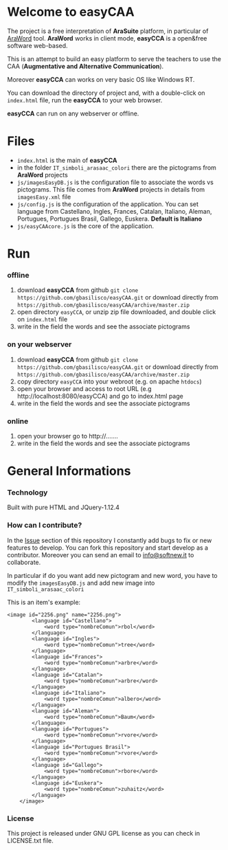 # Welcome to easyCAA

The project is a free interpretation of **AraSuite** platform, in particular of [AraWord](http://sourceforge.net/projects/araword/files/?source=navbar) tool. **AraWord** works in client mode, **easyCCA** is a open&free software web-based. 

This is an attempt to build an easy platform to serve the teachers to use the CAA (**Augmentative and Alternative Communication**).

Moreover **easyCCA** can works on very basic OS like Windows RT. 

You can download the directory of project and, with a double-click on `index.html` file, run the **easyCCA** to your web browser.

**easyCCA** can run on any webserver or offline.

# Files

 - `index.html` is the main of **easyCCA**
 - in the folder `IT_simboli_arasaac_colori` there are the pictograms from **AraWord** projects
 - `js/imagesEasyDB.js` is the configuration file to associate the words vs pictograms. This file comes from **AraWord** projects in details from `imagesEasy.xml` file
 - `js/config.js` is the configuration of the application. You can set language from Castellano, Ingles, Frances, Catalan, Italiano, Aleman, Portugues, Portugues Brasil, Gallego, Euskera. **Default is Italiano**
 - `js/easyCAAcore.js` is the core of the application.

# Run

### offline

 1. download **easyCCA** from github
     `git clone https://github.com/gbasilisco/easyCAA.git` or download  directly from `https://github.com/gbasilisco/easyCAA/archive/master.zip`
 2. open directory `easyCCA`, or unzip zip file downloaded, and double click on `index.html` file 
 3. write in the field the words and see the associate pictograms

### on your webserver

 1. download **easyCCA** from github
     `git clone https://github.com/gbasilisco/easyCAA.git` or download  directly from `https://github.com/gbasilisco/easyCAA/archive/master.zip`
 2. copy directory `easyCCA` into your webroot (e.g. on apache `htdocs`)
 3. open your browser and access to root URL (e.g http://localhost:8080/easyCCA) and go to index.html page
 4. write in the field the words and see the associate pictograms
 
### online

 1. open your browser go to http://.......
 2. write in the field the words and see the associate pictograms

# General Informations

### Technology

Built with pure HTML and JQuery-1.12.4

### How can I contribute?

In the  [Issue](https://github.com/gbasilisco/easyCAA/issues)  section of this repository I constantly add bugs to fix or new features to develop. You can fork this repository and start develop as a contributor.
Moreover you can send an email to info@softnew.it to collaborate.

In particular if do you want add new pictogram and new word, you have to modify the `imagesEasyDB.js` and add new image into `IT_simboli_arasaac_colori`

This is an item's example:

    <image id="2256.png" name="2256.png">
            <language id="Castellano">
                <word type="nombreComun">rbol</word>
            </language>
            <language id="Ingles">
                <word type="nombreComun">tree</word>
            </language>
            <language id="Frances">
                <word type="nombreComun">arbre</word>
            </language>
            <language id="Catalan">
                <word type="nombreComun">arbre</word>
            </language>
            <language id="Italiano">
                <word type="nombreComun">albero</word>
            </language>
            <language id="Aleman">
                <word type="nombreComun">Baum</word>
            </language>
            <language id="Portugues">
                <word type="nombreComun">rvore</word>
            </language>
            <language id="Portugues Brasil">
                <word type="nombreComun">rvore</word>
            </language>
            <language id="Gallego">
                <word type="nombreComun">rbore</word>
            </language>
            <language id="Euskera">
                <word type="nombreComun">zuhaitz</word>
            </language>
        </image>

### License

This project is released under GNU GPL license as you can check in LICENSE.txt file.